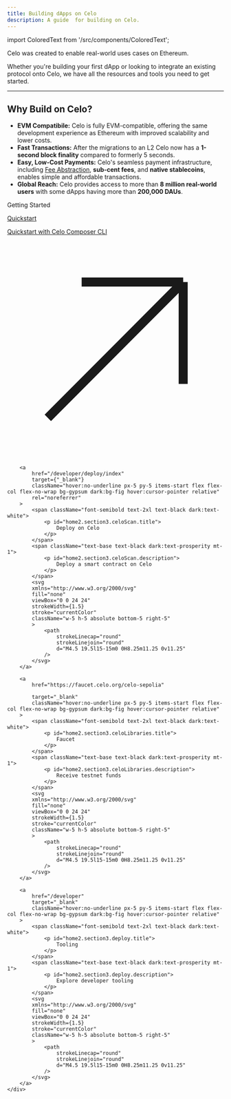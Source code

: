 ```yaml
---
title: Building dApps on Celo
description: A guide  for building on Celo.
---
```

import ColoredText from '/src/components/ColoredText';

Celo was created to enable real-world uses cases on Ethereum.

Whether you're building your first dApp or looking to integrate an existing protocol onto Celo, we have all the resources and tools you need to get started.

---

## Why Build on Celo?

- **EVM Compatibile:** Celo is fully EVM-compatible, offering the same development experience as Ethereum with improved scalability and lower costs.
- **Fast Transactions:** After the migrations to an L2 Celo now has a **1-second block finality** compared to formerly 5 seconds.
- **Easy, Low-Cost Payments:** Celo's seamless payment infrastructure, including [Fee Abstraction](/developer/fee-abstraction), **sub-cent fees**, and **native stablecoins**, enables simple and affordable transactions.
- **Global Reach:** Celo provides access to more than **8 million real-world users** with some dApps having more than **200,000 DAUs**.

<section className="mt-20 md:p-8 p-4 bg-sand dark:bg-fig">
    <span className="text-3xl font-bold">
        <p id="home2.section3.title">
            Getting Started
        </p>
    </span>
    <div className="grid md:grid-cols-2 grid-cols-1 gap-x-4 gap-y-4 w-full mt-8">
        <a
            href="/build/quickstart"
            target="_blank"
            className="hover:no-underline px-5 py-5 items-start flex flex-col flex-no-wrap bg-gypsum dark:bg-fig hover:cursor-pointer relative"
        >
            <span className="font-semibold text-2xl text-black dark:text-white">
                <p id="home2.section3.faucet.title">
                    Quickstart
                </p>
            </span>
            <span className="text-base text-black dark:text-prosperity mt-1">
                <p id="home2.section3.faucet.description">
                    Quickstart with Celo Composer CLI
                </p>
            </span>
            <svg
            xmlns="http://www.w3.org/2000/svg"
            fill="none"
            viewBox="0 0 24 24"
            strokeWidth={1.5}
            stroke="currentColor"
            className="w-5 h-5 absolute bottom-5 right-5"
            >
                <path
                    strokeLinecap="round"
                    strokeLinejoin="round"
                    d="M4.5 19.5l15-15m0 0H8.25m11.25 0v11.25"
                />
            </svg>
        </a>

        <a
            href="/developer/deploy/index"
            target={"_blank"}
            className="hover:no-underline px-5 py-5 items-start flex flex-col flex-no-wrap bg-gypsum dark:bg-fig hover:cursor-pointer relative"
            rel="noreferrer"
        >
            <span className="font-semibold text-2xl text-black dark:text-white">
                <p id="home2.section3.celoScan.title">
                    Deploy on Celo
                </p>
            </span>
            <span className="text-base text-black dark:text-prosperity mt-1">
                <p id="home2.section3.celoScan.description">
                    Deploy a smart contract on Celo
                </p>
            </span>
            <svg
            xmlns="http://www.w3.org/2000/svg"
            fill="none"
            viewBox="0 0 24 24"
            strokeWidth={1.5}
            stroke="currentColor"
            className="w-5 h-5 absolute bottom-5 right-5"
            >
                <path
                    strokeLinecap="round"
                    strokeLinejoin="round"
                    d="M4.5 19.5l15-15m0 0H8.25m11.25 0v11.25"
                />
            </svg>
        </a>

        <a
            href="https://faucet.celo.org/celo-sepolia"
            
            target="_blank"
            className="hover:no-underline px-5 py-5 items-start flex flex-col flex-no-wrap bg-gypsum dark:bg-fig hover:cursor-pointer relative"
        >
            <span className="font-semibold text-2xl text-black dark:text-white">
                <p id="home2.section3.celoLibraries.title">
                    Faucet
                </p>
            </span>
            <span className="text-base text-black dark:text-prosperity mt-1">
                <p id="home2.section3.celoLibraries.description">
                    Receive testnet funds
                </p>
            </span>
            <svg
            xmlns="http://www.w3.org/2000/svg"
            fill="none"
            viewBox="0 0 24 24"
            strokeWidth={1.5}
            stroke="currentColor"
            className="w-5 h-5 absolute bottom-5 right-5"
            >
                <path
                    strokeLinecap="round"
                    strokeLinejoin="round"
                    d="M4.5 19.5l15-15m0 0H8.25m11.25 0v11.25"
                />
            </svg>
        </a>

        <a
            href="/developer"
            target="_blank"
            className="hover:no-underline px-5 py-5 items-start flex flex-col flex-no-wrap bg-gypsum dark:bg-fig hover:cursor-pointer relative"
        >
            <span className="font-semibold text-2xl text-black dark:text-white">
                <p id="home2.section3.deploy.title">
                    Tooling
                </p>
            </span>
            <span className="text-base text-black dark:text-prosperity mt-1">
                <p id="home2.section3.deploy.description">
                    Explore developer tooling
                </p>
            </span>
            <svg
            xmlns="http://www.w3.org/2000/svg"
            fill="none"
            viewBox="0 0 24 24"
            strokeWidth={1.5}
            stroke="currentColor"
            className="w-5 h-5 absolute bottom-5 right-5"
            >
                <path
                    strokeLinecap="round"
                    strokeLinejoin="round"
                    d="M4.5 19.5l15-15m0 0H8.25m11.25 0v11.25"
                />
            </svg>
        </a>
    </div>
</section>

